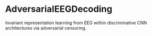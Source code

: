 # AdversarialEEGDecoding
Invariant representation learning from EEG within discriminative CNN architectures via adversarial censoring.
